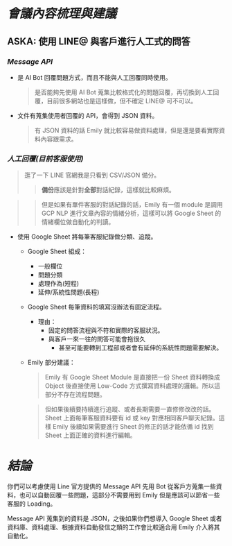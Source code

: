 # **_會議內容梳理與建議_**

## **ASKA: 使用 LINE@ 與客戶進行人工式的問答**

### _Message API_

- 是 AI Bot 回覆問題方式，而且不能與人工回覆同時使用。
  > 是否能夠先使用 AI Bot 蒐集比較格式化的問題回覆，再切換到人工回覆，目前很多網站也是這樣做，但不確定 LINE@ 可不可以。
- 文件有蒐集使用者回覆的 API，會得到 JSON 資料。
  > 有 JSON 資料的話 Emily 就比較容易做資料處理，但是還是要看實際資料內容跟需求。

### _人工回覆(目前客服使用)_

> 逛了一下 LINE 官網我是只看到 CSV/JSON 備分。
>
> > **備份**應該是針對**全部**對話紀錄，這樣就比較麻煩。

> > 但是如果有單件客服的對話紀錄的話，Emily 有一個 module 是調用 GCP NLP 進行文章內容的情緒分析，這樣可以將 Google Sheet 的情緒欄位做自動化的判讀。

- 使用 Google Sheet 將每筆客服紀錄做分類、追蹤。

  - Google Sheet 組成：
    - 一般欄位
    - 問題分類
    - 處理作為(短程)
    - 延伸/系統性問題(長程)
  - Google Sheet 每筆資料的填寫沒辦法有固定流程。
    - 理由：
      - 固定的問答流程與不符和實際的客服狀況。
      - 與客戶一來一往的問答可能會拖很久
        - 甚至可能要轉到工程部或者會有延伸的系統性問題需要解決。
  - Emily 部分建議：

    > Emily 有 Google Sheet Module 是直接把一份 Sheet 資料轉換成 Object 後直接使用 Low-Code 方式撰寫資料處理的邏輯。所以這部分不存在流程問題。

    > 但如果後續要持續進行追蹤、或者長期需要一直修修改改的話。 Sheet 上面每筆客服資料要有 id 或 key 對應相同客戶聊天紀錄。這樣 Emily 後續如果需要進行 Sheet 的修正的話才能依循 id 找到 Sheet 上面正確的資料進行編輯。

# **_結論_**

你們可以考慮使用 Line 官方提供的 Message API 先用 Bot 從客戶方蒐集一些資料，也可以自動回覆一些問題，這部分不需要用到 Emily 但是應該可以節省一些客服的 Loading。

Message API 蒐集到的資料是 JSON，之後如果你們想導入 Google Sheet 或者資料庫、資料處理、根據資料自動發信之類的工作會比較適合用 Emily 介入將其自動化。
